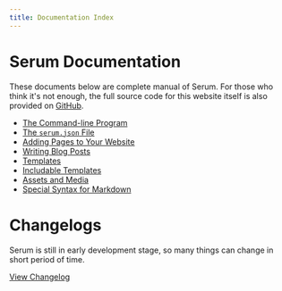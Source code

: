 ```yaml
---
title: Documentation Index
---
```


# Serum Documentation

These documents below are complete manual of Serum. For those who think it's
not enough, the full source code for this website itself is also provided on
[GitHub](https://github.com/Dalgona/serum-site/).

* [The Command-line Program](%pages:docs/cmdline)
* [The `serum.json` File](%pages:docs/serum-json)
* [Adding Pages to Your Website](%pages:docs/pages)
* [Writing Blog Posts](%pages:docs/posts)
* [Templates](%pages:docs/templates)
* [Includable Templates](%pages:docs/includes)
* [Assets and Media](%pages:docs/assets-media)
* [Special Syntax for Markdown](%pages:docs/md-specials)

# Changelogs

Serum is still in early development stage, so many things can change in short
period of time.

[View Changelog](%pages:docs/changelog)
